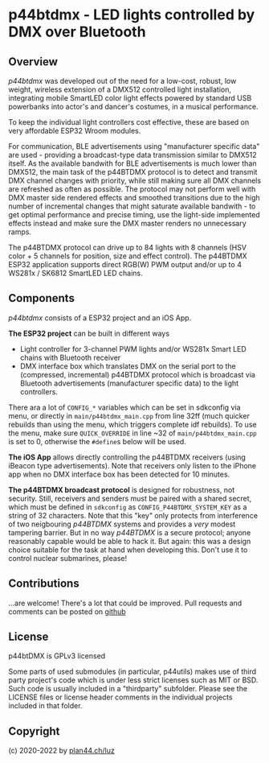 # p44btdmx - LED lights controlled by DMX over Bluetooth

## Overview

_p44btdmx_ was developed out of the need for a low-cost, robust, low weight, wireless extension of a DMX512 controlled light installation, integrating mobile SmartLED color light effects powered by standard USB powerbanks into actor's and dancer's costumes, in a musical performance.

To keep the individual light controllers cost effective, these are based on very affordable ESP32 Wroom modules.

For communication, BLE advertisements using "manufacturer specific data" are used - providing a broadcast-type data transmission similar to DMX512 itself. As the available bandwith for BLE advertisements is much lower than DMX512, the main task of the p44BTDMX protocol is to detect and transmit DMX channel changes with priority, while still making sure all DMX channels are refreshed as often as possible. The protocol may not perform well with DMX master side rendered effects and smoothed transitions due to the high number of incremental changes that might saturate available bandwith - to get optimal performance and precise timing, use the light-side implemented effects instead and make sure the DMX master renders no unnecessary ramps.

The p44BTDMX protocol can drive up to 84 lights with 8 channels (HSV color + 5 channels for position, size and effect control). The p44BTDMX ESP32 application supports direct RGB(W) PWM output and/or up to 4 WS281x / SK6812 SmartLED LED chains.

## Components

_p44btdmx_ consists of a ESP32 project and an iOS App.

**The ESP32 project** can be built in different ways

- Light controller for 3-channel PWM lights and/or WS281x Smart LED chains with Bluetooth receiver
- DMX interface box which translates DMX on the serial port to the (compressed, incremental) p44BTDMX protocol which is broadcast via Bluetooth advertisements (manufacturer specific data) to the light controllers.

There ara a lot of `CONFIG_*` variables which can be set in sdkconfig via menu, or directly in `main/p44btdmx_main.cpp` from line 32ff (much quicker rebuilds than using the menu, which triggers complete idf rebuilds). To use the menu, make sure `QUICK_OVERRIDE` in line ~32 of `main/p44btdmx_main.cpp` is set to 0, otherwise the `#define`s below will be used.

**The iOS App** allows directly controlling the p44BTDMX receivers (using iBeacon type advertisements). Note that receivers only listen to the iPhone app when no DMX interface box has been detected for 10 minutes.

**The p44BTDMX broadcast protocol** is designed for robustness, not security. Still, receivers and senders must be paired with a shared secret, which must be defined in `sdkconfig` as `CONFIG_P44BTDMX_SYSTEM_KEY` as a string of 32 characters. Note that this "key" only protects from interference of two neigbouring _p44BTDMX_ systems and provides a _very_ modest tampering barrier. But in no way _p44BTDMX_ is a secure protocol; anyone reasonably capable would be able to hack it. But again: this was a design choice suitable for the task at hand when developing this. Don't use it to control nuclear submarines, please!

## Contributions

...are welcome! There's a lot that could be improved. Pull requests and comments can be posted on [github](https://github.com/plan44/p44btdmx.git)

## License

p44btDMX is GPLv3 licensed

Some parts of used submodules (in particular, p44utils) makes use of third party project's code which is under less strict licenses such as MIT or BSD. Such code is usually included in a "thirdparty" subfolder. Please see the LICENSE files or license header comments in the individual projects included in that folder.

## Copyright

(c) 2020-2022 by [plan44.ch/luz](https://plan44.ch)
